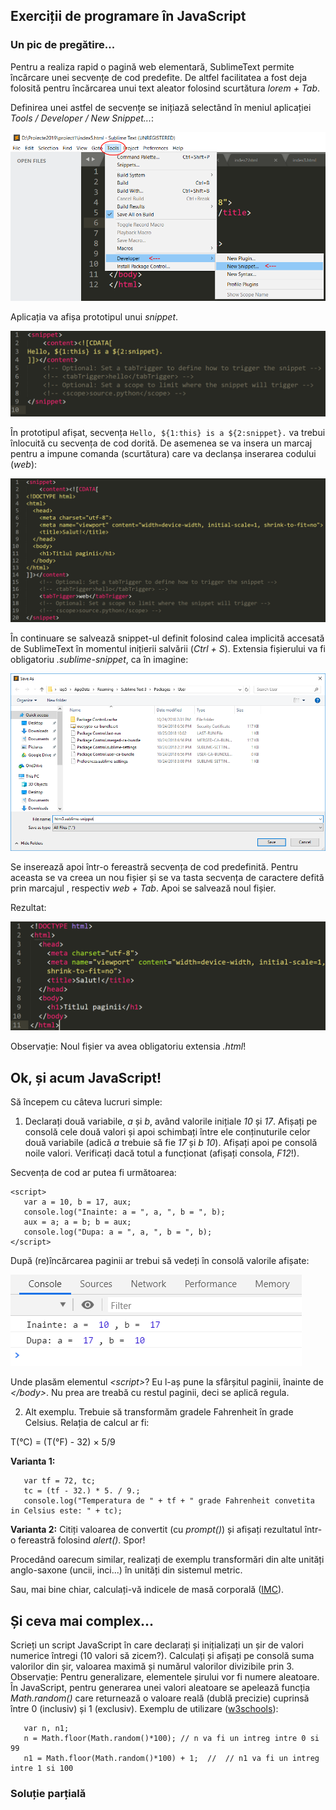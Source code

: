 ## Exerciții de programare în JavaScript

### Un pic de pregătire...

Pentru a realiza rapid o pagină web elementară, SublimeText permite încărcare unei secvențe de cod predefite. De altfel facilitatea a fost deja folosită pentru încărcarea unui text aleator folosind scurtătura *lorem + Tab*.

Definirea unei astfel de secvențe se inițiază selectând în meniul aplicației *Tools / Developer / New Snippet...*:

![ST Snippet](/images/poza8.png)

Aplicația va afișa prototipul unui *snippet*. 

![ST Snippet](/images/poza9.png)

În prototipul afișat, secvența `Hello, ${1:this} is a ${2:snippet}.` va trebui înlocuită cu secvența de cod dorită. De asemenea  se va insera un marcaj *<tabTrigger>* pentru a impune comanda (scurtătura) care va declanșa inserarea codului (*web*):

![ST Snippet](/images/poza10.png)

În continuare se salvează snippet-ul definit folosind calea implicită accesată de SublimeText în momentul inițierii salvării (*Ctrl + S*). Extensia fișierului va fi obligatoriu *.sublime-snippet*, ca în imagine:

![ST Snippet](/images/poza11.png)

Se inserează apoi într-o fereastră secvența de cod predefinită. Pentru aceasta se va creea un nou fișier și se va tasta secvența de caractere defită prin marcajul *<tabTrigger>*, respectiv *web + Tab*. Apoi se salvează noul fișier. 
  
Rezultat:
  
![ST Snippet](/images/poza12.png)

Observație: Noul fișier va avea obligatoriu extensia *.html*!

## Ok, și acum JavaScript!

Să începem cu câteva lucruri simple:

1. Declarați două variabile, *a* și *b*, având valorile inițiale *10* și *17*. Afișați pe consolă cele două valori și apoi schimbați între ele conținuturile celor două variabile (adică *a* trebuie să fie *17* și *b 10*). Afișați apoi pe consolă noile valori. Verificați dacă totul a funcționat (afișați consola, *F12*!).

Secvența de cod ar putea fi următoarea:
```
<script>
   var a = 10, b = 17, aux;
   console.log("Inainte: a = ", a, ", b = ", b);
   aux = a; a = b; b = aux;
   console.log("Dupa: a = ", a, ", b = ", b);
</script>
```

După (re)încărcarea paginii ar trebui să vedeți în consolă valorile afișate:

![ST Snippet](/images/poza13.png)

Unde plasăm elementul *&lt;script>*? Eu l-aș pune la sfârșitul paginii, înainte de *&lt;/body>*. Nu prea are treabă cu restul paginii, deci se aplică regula.

2. Alt exemplu. Trebuie să transformăm gradele Fahrenheit în grade Celsius. Relația de calcul ar fi:

T(°C) = (T(°F) - 32) × 5/9

**Varianta 1:**
```
   var tf = 72, tc;
   tc = (tf - 32.) * 5. / 9.;
   console.log("Temperatura de " + tf + " grade Fahrenheit convetita in Celsius este: " + tc);
```

**Varianta 2:** Citiți valoarea de convertit (cu *prompt()*) și afișați rezultatul într-o fereastră folosind *alert()*. Spor!

Procedând oarecum similar, realizați de exemplu transformări din alte unități anglo-saxone (uncii, inci...) în unități din sistemul metric. 

Sau, mai bine chiar, calculați-vă indicele de masă corporală ([IMC](https://www.medlife.ro/vitmatina-cum-se-calculeaza-indicele-masei-corporale.html)).

## Și ceva mai complex...

Scrieți un script JavaScript în care declarați și inițializați un șir de valori numerice întregi (10 valori să zicem?).
Calculați și afișați pe consolă suma valorilor din șir, valoarea maximă și numărul valorilor divizibile prin 3.
Observație: Pentru generalizare, elementele șirului vor fi numere aleatoare. În JavaScript, pentru generarea unei valori aleatoare se apelează funcția *Math.random()* care returnează o valoare reală (dublă precizie) cuprinsă între 0 (inclusiv) și 1 (exclusiv).
Exemplu de utilizare ([w3schools](https://www.w3schools.com/js/js_random.asp)):
```
   var n, n1;
   n = Math.floor(Math.random()*100); // n va fi un intreg intre 0 si 99
   n1 = Math.floor(Math.random()*100) + 1;  //  // n1 va fi un intreg intre 1 si 100
```

### Soluție parțială


